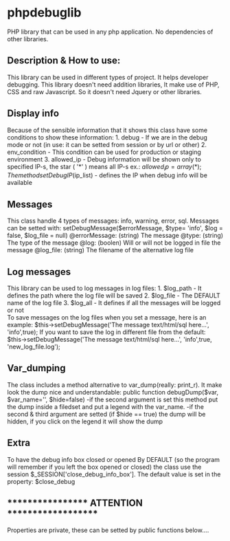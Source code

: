 # phpdebuglib
PHP library that can be used in any php application. No dependencies of other libraries.


## Description & How to use:
This library can be used in different types of project. It helps developer debugging. 
This library doesn't need addition libraries, It make use of PHP, CSS and raw Javascript. 
So it doesn't need Jquery or other libraries. 

## Display info
Because of the sensible information that it shows this class have some conditions to show these information:
	1. debug 			- 	If we are in the debug mode or not (in use: it can be setted from session or by url or other)
	2. env_condition 	-	This condition can be used for production or staging environment
	3. allowed_ip		-	Debug information will be shown only to specified IP-s, 
								the star ( '*' ) means all IP-s  ex.: $allowed_ip = array(*);
The method setDebugIP($ip_list) - defines the IP when debug info will be available

## Messages
This class handle 4 types of messages: info, warning, error, sql. 
Messages can be setted with: 
	setDebugMessage($errorMessage, $type= 'info', $log = false, $log_file = null)
	@errorMessage: 	(string) The message
	@type:			(string) The type of the message
	@log:			(boolen) Will or will not be logged in file the message
	@log_file:		(string) The filename of the alternative log file 

## Log messages
This library can be used to log messages in log files: 
	1.	$log_path		-	It defines the path where the log file will be saved
	2.	$log_file		-	The DEFAULT name of the log file
	3.	$log_all		-	It defines if all the messages will be logged or not	
	To save messages on the log files when you set a message, here is an example:
		$this->setDebugMessage('The message text/html/sql here...', 'info',true);
	If you want to save the log in different file from the default:
		$this->setDebugMessage('The message text/html/sql here...', 'info',true, 'new_log_file.log');
## Var_dumping
The class includes a method alternative to var_dump(really: print_r). It make look the dump nice and understandable:
	public function debugDump($var, $var_name='', $hide=false)
	-if the second argument is set this method put the dump inside a filedset and put a legend with the var_name.
	-if the second & third argument are setted (if $hide == true) the dump will be hidden, 
		if you click on the legend it will show the dump 
## Extra
To have the debug info box closed or opened By DEFAULT (so the program will remember if you left the box opened or closed) 
the class use the session $_SESSION['close_debug_info_box'].
The default value is set in the property: $close_debug

## **************** ATTENTION ******************
Properties are private, these can be setted by public functions below....
 